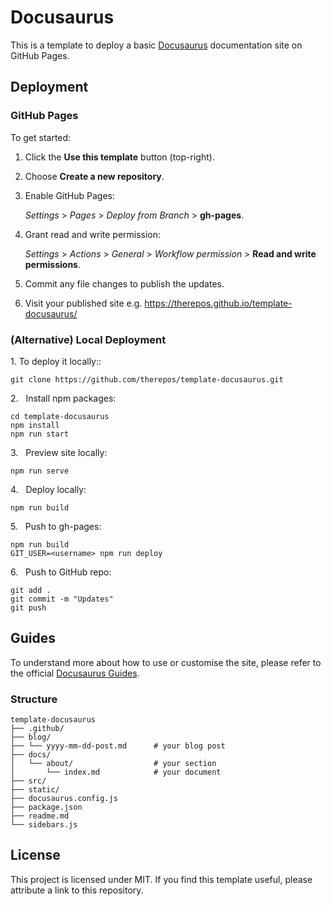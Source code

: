 # Docusaurus
This is a template to deploy a basic [Docusaurus](https://docusaurus.io/docs) documentation site on GitHub Pages.  

## Deployment

### GitHub Pages
To get started:

1. Click the **Use this template** button (top-right).  

2. Choose **Create a new repository**.  

3. Enable GitHub Pages:  

    _Settings_ > _Pages_ > _Deploy from Branch_ > **gh-pages**.  

4. Grant read and write permission:  

    _Settings_ > _Actions_ > _General_ > _Workflow permission_ > **Read and write permissions**.

5. Commit any file changes to publish the updates.  

6. Visit your published site e.g. https://therepos.github.io/template-docusaurus/  

### (Alternative) Local Deployment
1\.     To deploy it locally::  
```
git clone https://github.com/therepos/template-docusaurus.git
```

2\.&nbsp;&nbsp; Install npm packages:
```
cd template-docusaurus
npm install
npm run start
```

3\.&nbsp;&nbsp; Preview site locally:
```
npm run serve
```

4\.&nbsp;&nbsp; Deploy locally:
```
npm run build
```

5\.&nbsp;&nbsp; Push to gh-pages:
```
npm run build
GIT_USER=<username> npm run deploy
```

6\.&nbsp;&nbsp; Push to GitHub repo:
```
git add . 
git commit -m "Updates"
git push
```

## Guides

To understand more about how to use or customise the site, please refer to the official [Docusaurus Guides](https://docusaurus.io/docs/category/guides). 

### Structure

```
template-docusaurus
├── .github/
├── blog/  
├── └── yyyy-mm-dd-post.md      # your blog post            
├── docs/               
│   └── about/                  # your section
│       └── index.md            # your document
├── src/
├── static/
├── docusaurus.config.js
├── package.json
├── readme.md           
└── sidebars.js
```

## License
This project is licensed under MIT. If you find this template useful, please attribute a link to this repository.